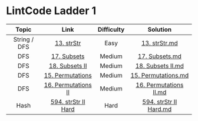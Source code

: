 # LintCode Ladder 1

|         Topic         |                                                 Link                                                | Difficulty |                                                                                                 Solution                                                                                                 |
|:---------------------:|:--------------------------------------------------------------------------------------------------------:|:------:|:--------------------------------------------------------------------------------------------------------------------------------------------------------------------------------------------------------:|
| String / DFS | [13. strStr](http://lintcode.com/problem/strstr)                           |   Easy   | [13. strStr.md](./strStr.md)           |
| DFS | [17. Subsets](http://lintcode.com/en/problem/subsets) |  Medium   | [17. Subsets.md](../chap5/required/Subsets.md)           |
| DFS | [18. Subsets II](http://lintcode.com/en/problem/subsets-ii) |  Medium   | [18. Subsets II.md](./SubsetsII.md)           |
| DFS | [15. Permutations](http://lintcode.com/en/problem/permutations) |Medium   | [15. Permutations.md](../chap5/required/Permutations.md)           |
| DFS | [16. Permutations II](http://lintcode.com/en/problem/permutations-ii)|Medium   | [16. Permutations II.md](../chap5/required/PermutationsII.md)           |
| Hash | [594. strStr II Hard](http://lintcode.com/en/problem/strstr-ii)    |   Hard   | [594. strStr II Hard.md](./strStrII.md)           |
